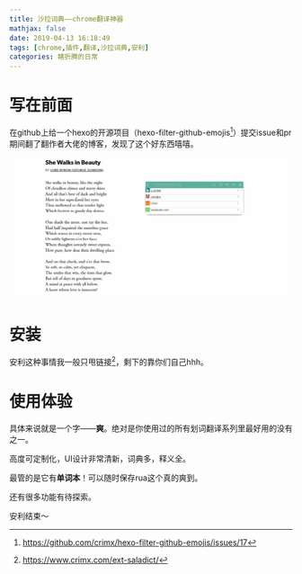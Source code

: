 ```yaml
---
title: 沙拉词典——chrome翻译神器
mathjax: false
date: 2019-04-13 16:18:49
tags: [chrome,插件,翻译,沙拉词典,安利]
categories: 瞎折腾的日常
---
```


# 写在前面

在github上给一个hexo的开源项目（hexo-filter-github-emojis[^emoji]）提交issue和pr期间翻了翻作者大佬的博客，发现了这个好东西嘻嘻。

![沙拉词典](沙拉词典——chrome翻译神器/notebook.gif)

[^emoji]: https://github.com/crimx/hexo-filter-github-emojis/issues/17

<!-- more -->

# 安装

安利这种事情我一般只甩链接[^沙拉]，剩下的靠你们自己hhh。

[^沙拉]: <https://www.crimx.com/ext-saladict/>

# 使用体验

具体来说就是一个字——**爽**。绝对是你使用过的所有划词翻译系列里最好用的没有之一。

高度可定制化，UI设计非常清新，词典多，释义全。

最管的是它有**单词本**！可以随时保存rua这个真的爽到。

还有很多功能有待探索。

安利结束～

